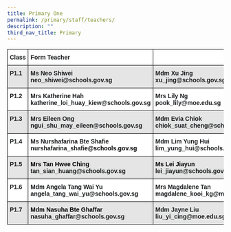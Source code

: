 ```yaml
---
title: Primary One
permalink: /primary/staff/teachers/
description: ""
third_nav_title: Primary
---
```



<style type="text/css">
.tg  {border-collapse:collapse;border-spacing:0;}
.tg td{border-color:black;border-style:solid;border-width:1px;font-family:Arial, sans-serif;font-size:14px;
  overflow:hidden;padding:10px 5px;word-break:normal;}
.tg th{border-color:black;border-style:solid;border-width:1px;font-family:Arial, sans-serif;font-size:14px;
  font-weight:normal;overflow:hidden;padding:10px 5px;word-break:normal;}
.tg .tg-zvks{background-color:#FFF;color:#1A1C1E;text-align:left;vertical-align:top}
.tg .tg-zo37{background-color:#FFF;color:#1A1C1E;font-weight:bold;text-align:left;vertical-align:middle}
.tg .tg-2t7u{background-color:#E5E5E5;color:#1A1C1E;text-align:left;vertical-align:top}
.tg .tg-pv77{background-color:#FFF;color:#1A1C1E;font-weight:bold;text-align:left;vertical-align:top}
.tg .tg-hl5z{background-color:#E5E5E5;color:#1A1C1E;font-weight:bold;text-align:left;vertical-align:top}
</style>
<table class="tg">
<thead>
  <tr>
    <th class="tg-pv77">Class</th>
    <th class="tg-pv77">Form Teacher</th>
    <th class="tg-pv77"></th>
    <th class="tg-zo37"></th>
  </tr>
</thead>
<tbody>
  <tr>
    <td class="tg-hl5z">P1.1</td>
    <td class="tg-hl5z"><span style="font-weight:bold">Ms Neo Shiwei</span><br>neo_shiwei@schools.gov.sg</td>
    <td class="tg-hl5z"><span style="font-weight:bold">Mdm Xu Jing</span><br>xu_jing@schools.gov.sg</td>
    <td class="tg-2t7u"></td>
  </tr>
  <tr>
    <td class="tg-pv77">P1.2</td>
    <td class="tg-pv77"><span style="font-weight:bold">Mrs Katherine Hah</span><br>katherine_loi_huay_kiew@schools.gov.sg</td>
    <td class="tg-pv77"><span style="font-weight:bold">Mrs Lily Ng</span><br>pook_lily@moe.edu.sg</td>
    <td class="tg-pv77">Ms Tan May Lin<br>tan_may_lin@schools.gov.sg</td>
  </tr>
  <tr>
    <td class="tg-hl5z">P1.3</td>
    <td class="tg-hl5z"><span style="font-weight:bold">Mrs Eileen Ong</span> <br>ngui_shu_may_eileen@schools.gov.sg</td>
    <td class="tg-hl5z"><span style="font-weight:bold">Mdm Evia Chiok</span><br>chiok_suat_cheng@schools.gov.sg</td>
    <td class="tg-2t7u"> </td>
  </tr>
  <tr>
    <td class="tg-pv77">P1.4</td>
    <td class="tg-pv77">Ms Nurshafarina Bte Shafie<br>nurshafarina_shafi<span style="color:#000">e@schools.gov.sg</span></td>
    <td class="tg-pv77"><span style="font-weight:bold">Mdm Lim Yung Hui</span><br>lim_yung_hui@schools.gov.sg</td>
    <td class="tg-zvks"> </td>
  </tr>
  <tr>
    <td class="tg-hl5z">P1.5</td>
    <td class="tg-hl5z"><span style="font-weight:bold;color:#000">Mrs Tan Hwee Ching</span><br>tan_sian_huang@schools.gov.sg</td>
    <td class="tg-hl5z"><span style="font-weight:bold;color:#000">Ms Lei Jiayun</span><br>lei_jiayun@schools.gov.sg</td>
    <td class="tg-2t7u"> </td>
  </tr>
  <tr>
    <td class="tg-pv77">P1.6</td>
    <td class="tg-pv77">Mdm Angela Tang Wai Yu<br>angela_tang_wai_yu@schools.gov.sg</td>
    <td class="tg-pv77"><span style="font-weight:bold">Mrs Magdalene Tan</span><br>magdalene_kooi_kg@moe.edu.sg</td>
    <td class="tg-pv77">Mrs Thilaka Ruben<br>thilaka_ganapathi@schools.gov.sg</td>
  </tr>
  <tr>
    <td class="tg-hl5z">P1.7</td>
    <td class="tg-hl5z"><span style="font-weight:bold;color:#000">Mdm Nasuha Bte Ghaffar</span><br>nasuha_ghaffar@schools.gov.sg</td>
    <td class="tg-hl5z"><span style="font-weight:bold">Mdm Jayne Liu</span><br>liu_yi_cing@moe.edu.sg</td>
    <td class="tg-hl5z"><span style="font-weight:bold">Ms Hoo Shu Min</span><br>hoo_shu_min@schools.gov.sg</td>
  </tr>
</tbody>
</table>